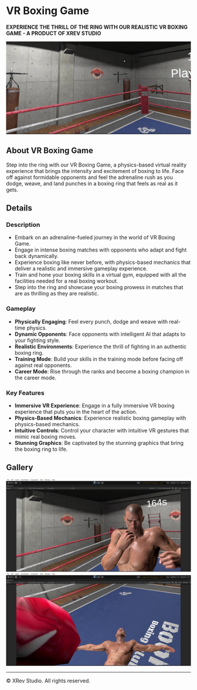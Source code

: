 # VR Boxing Game

**EXPERIENCE THE THRILL OF THE RING WITH OUR REALISTIC VR BOXING GAME - A PRODUCT OF XREV STUDIO**

![VR Boxing Game Banner](images/BoxingVR.jpg)

## About VR Boxing Game

Step into the ring with our VR Boxing Game, a physics-based virtual reality experience that brings the intensity and excitement of boxing to life. Face off against formidable opponents and feel the adrenaline rush as you dodge, weave, and land punches in a boxing ring that feels as real as it gets.

## Details

### Description

- Embark on an adrenaline-fueled journey in the world of VR Boxing Game.
- Engage in intense boxing matches with opponents who adapt and fight back dynamically.
- Experience boxing like never before, with physics-based mechanics that deliver a realistic and immersive gameplay experience.
- Train and hone your boxing skills in a virtual gym, equipped with all the facilities needed for a real boxing workout.
- Step into the ring and showcase your boxing prowess in matches that are as thrilling as they are realistic.

### Gameplay

- **Physically Engaging**: Feel every punch, dodge and weave with real-time physics.
- **Dynamic Opponents**: Face opponents with intelligent AI that adapts to your fighting style.
- **Realistic Environments**: Experience the thrill of fighting in an authentic boxing ring.
- **Training Mode**: Build your skills in the training mode before facing off against real opponents.
- **Career Mode**: Rise through the ranks and become a boxing champion in the career mode.

### Key Features

- **Immersive VR Experience**: Engage in a fully immersive VR boxing experience that puts you in the heart of the action.
- **Physics-Based Mechanics**: Experience realistic boxing gameplay with physics-based mechanics.
- **Intuitive Controls**: Control your character with intuitive VR gestures that mimic real boxing moves.
- **Stunning Graphics**: Be captivated by the stunning graphics that bring the boxing ring to life.


## Gallery

![VR Boxing Game Screenshot 1](images/BoxingVR2.jpg)
![VR Boxing Game Screenshot 2](images/BoxingVR3.jpg)



---

© XRev Studio. All rights reserved.

